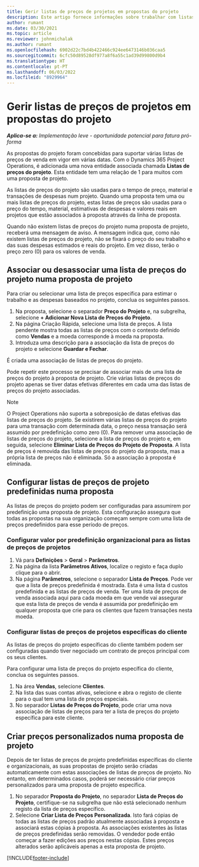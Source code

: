 ```yaml
---
title: Gerir listas de preços de projetos em propostas do projeto
description: Este artigo fornece informações sobre trabalhar com listas de preços de projeto em propostas.
author: rumant
ms.date: 03/30/2021
ms.topic: article
ms.reviewer: johnmichalak
ms.author: rumant
ms.openlocfilehash: 6902d22c7bd4b422466c924ee6473146b036caa5
ms.sourcegitcommit: 6cfc50d89528df977a8f6a55c1ad39d99800d9b4
ms.translationtype: HT
ms.contentlocale: pt-PT
ms.lasthandoff: 06/03/2022
ms.locfileid: "8929964"
---
```

# <a name="manage-project-price-lists-on-project-quotes"></a>Gerir listas de preços de projetos em propostas do projeto 

_**Aplica-se a:** Implementação leve - oportunidade potencial para fatura pró-forma_

As propostas do projeto foram concebidas para suportar várias listas de preços de venda em vigor em várias datas. Com o Dynamics 365 Project Operations, é adicionada uma nova entidade associada chamada **Listas de preços do projeto**. Esta entidade tem uma relação de 1 para muitos com uma proposta de projeto.

As listas de preços do projeto são usadas para o tempo de preço, material e transações de despesas num projeto. Quando uma proposta tem uma ou mais listas de preços do projeto, estas listas de preços são usadas para o preço do tempo, material, estimativas de despesas e valores reais em projetos que estão associados à proposta através da linha de proposta.

Quando não existem listas de preços do projeto numa proposta de projeto, receberá uma mensagem de aviso. A mensagem indica que, como não existem listas de preços do projeto, não se fixará o preço do seu trabalho e das suas despesas estimados e reais do projeto. Em vez disso, terão o preço zero (0) para os valores de venda.

## <a name="associate-or-disassociate-a-project-price-list-on-a-project-quote"></a>Associar ou desassociar uma lista de preços do projeto numa proposta de projeto

Para criar ou selecionar uma lista de preços específica para estimar o trabalho e as despesas baseados no projeto, conclua os seguintes passos.

1. Na proposta, selecione o separador **Preço do Projeto** e, na subgrelha, selecione **+ Adicionar Nova Lista de Preços do Projeto**.
2. Na página Criação Rápida, selecione uma lista de preços. A lista pendente mostra todas as listas de preços com o contexto definido como **Vendas** e a moeda corresponde à moeda na proposta.
4. Introduza uma descrição para a associação da lista de preços do projeto e selecione **Guardar e Fechar**.

É criada uma associação de listas de preços do projeto.

Pode repetir este processo se precisar de associar mais de uma lista de preços do projeto à proposta de projeto. Crie várias listas de preços do projeto apenas se tiver datas efetivas diferentes em cada uma das listas de preços do projeto associadas.

> [!NOTE]
> O Project Operations não suporta a sobreposição de datas efetivas das listas de preços do projeto. Se existirem várias listas de preços do projeto para uma transação com determinada data, o preço nessa transação será assumido por predefinição como zero (0).
Para remover uma associação de listas de preços do projeto, selecione a lista de preços do projeto e, em seguida, selecione **Eliminar Lista de Preços do Projeto de Proposta**. A lista de preços é removida das listas de preços do projeto da proposta, mas a própria lista de preços não é eliminada. Só a associação à proposta é eliminada.

## <a name="set-up-default-project-price-lists-on-a-quote"></a>Configurar listas de preços de projeto predefinidas numa proposta

As listas de preços do projeto podem ser configuradas para assumirem por predefinição uma proposta de projeto. Esta configuração assegura que todas as propostas na sua organização começam sempre com uma lista de preços predefinidos para esse período de preços.

### <a name="set-up-organizational-default-for-project-price-lists"></a>Configurar valor por predefinição organizacional para as listas de preços de projetos

1. Vá para **Definições** > **Geral** > **Parâmetros**.
2. Na página da lista **Parâmetros Ativos**, localize o registo e faça duplo clique para o abrir. 
3. Na página **Parâmetros**, selecione o separador **Lista de Preços**. Pode ver que a lista de preços predefinida é mostrada. Esta é uma lista d custos predefinida e as listas de preços de venda. Ter uma lista de preços de venda associada aqui para cada moeda em que vende vai assegurar que esta lista de preços de venda é assumida por predefinição em qualquer proposta que crie para os clientes que fazem transações nesta moeda.

### <a name="set-up-customer-specific-project-price-lists"></a>Configurar listas de preços de projetos específicas do cliente

As listas de preços do projeto específicas do cliente também podem ser configuradas quando tiver negociado um contrato de preços principal com os seus clientes.

Para configurar uma lista de preços do projeto específica do cliente, conclua os seguintes passos.

1. Na área **Vendas**, selecione **Clientes**.
2. Na lista das suas contas ativas, selecione e abra o registo de cliente para o qual tem uma lista de preços especiais.
3. No separador **Listas de Preços do Projeto**, pode criar uma nova associação de listas de preços para ter a lista de preços do projeto específica para este cliente.

## <a name="create-custom-pricing-on-a-project-quote"></a>Criar preços personalizados numa proposta de projeto

Depois de ter listas de preços de projeto predefinidas específicas do cliente e organizacionais, as suas propostas de projeto serão criadas automaticamente com estas associações de listas de preços de projeto. No entanto, em determinados casos, poderá ser necessário criar preços personalizados para uma proposta de projeto específica. 

1. No separador **Proposta do Projeto**, no separador **Lista de Preços do Projeto**, certifique-se na subgrelha que não está selecionado nenhum registo da lista de preços específico.
2. Selecione **Criar Lista de Preços Personalizada**. Isto fará cópias de todas as listas de preços padrão atualmente associadas à proposta e associará estas cópias à proposta. As associações existentes às listas de preços predefinidas serão removidas. O vendedor pode então começar a fazer edições aos preços nestas cópias. Estes preços alterados serão aplicáveis apenas a esta proposta de projeto.


[!INCLUDE[footer-include](../../includes/footer-banner.md)]
